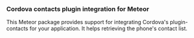 ### Cordova contacts plugin integration for Meteor

This Meteor package provides support for integrating Cordova's plugin-contacts for your application.
It helps retrieving the phone's contact list.